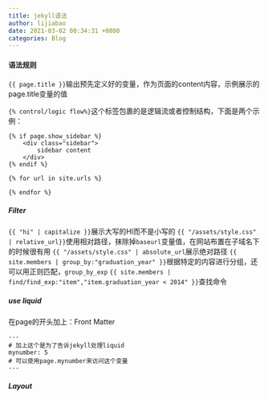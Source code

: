 ```yaml
---
title: jekyll语法
author: lijiabao
date: 2021-03-02 00:34:31 +0800
categories: Blog
---
```


#### 语法规则

`{{ page.title }}`输出预先定义好的变量，作为页面的content内容，示例展示的page.title变量的值

`{% control/logic flow%}`这个标签包裹的是逻辑流或者控制结构，下面是两个示例：
```
{% if page.show_sidebar %}
	<div class="sidebar">
		sidebar content
	</div>
{% endif %}

{% for url in site.urls %}

{% endfor %}
```

##### Filter

`{{ "hi" | capitalize }}`展示大写的HI而不是小写的
`{{ "/assets/style.css" | relative_url}}`使用相对路径，抹除掉`baseurl`变量值，在网站布置在子域名下的时候很有用
`{{ "/assets/style.css" | absolute_url`展示绝对路径
`{{ site.members | group_by:"graduation_year" }}`根据特定的内容进行分组，还可以用正则匹配，`group_by_exp`
`{{ site.members | find/find_exp:"item","item.graduation_year < 2014" }}`查找命令

##### use liquid

在page的开头加上：Front Matter
```
---
# 加上这个是为了告诉jekyll处理liquid
mynumber: 5
# 可以使用page.mynumber来访问这个变量
---

```

##### Layout
